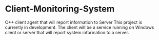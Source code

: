 # Client-Monitoring-System
C++ client agent that will report information to Server
This project is currently in development. The client will be a service running on Windows client or server that will report system information to a server. 
